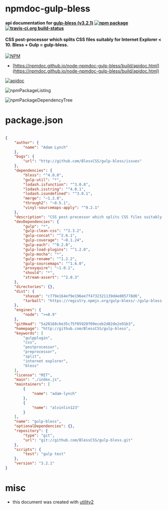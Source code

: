 # npmdoc-gulp-bless

#### api documentation for  [gulp-bless (v3.2.1)](http://github.com/BlessCSS/gulp-bless)  [![npm package](https://img.shields.io/npm/v/npmdoc-gulp-bless.svg?style=flat-square)](https://www.npmjs.org/package/npmdoc-gulp-bless) [![travis-ci.org build-status](https://api.travis-ci.org/npmdoc/node-npmdoc-gulp-bless.svg)](https://travis-ci.org/npmdoc/node-npmdoc-gulp-bless)

#### CSS post-processor which splits CSS files suitably for Internet Explorer < 10. Bless + Gulp = gulp-bless.

[![NPM](https://nodei.co/npm/gulp-bless.png?downloads=true&downloadRank=true&stars=true)](https://www.npmjs.com/package/gulp-bless)

- [https://npmdoc.github.io/node-npmdoc-gulp-bless/build/apidoc.html](https://npmdoc.github.io/node-npmdoc-gulp-bless/build/apidoc.html)

[![apidoc](https://npmdoc.github.io/node-npmdoc-gulp-bless/build/screenCapture.buildCi.browser.%252Ftmp%252Fbuild%252Fapidoc.html.png)](https://npmdoc.github.io/node-npmdoc-gulp-bless/build/apidoc.html)

![npmPackageListing](https://npmdoc.github.io/node-npmdoc-gulp-bless/build/screenCapture.npmPackageListing.svg)

![npmPackageDependencyTree](https://npmdoc.github.io/node-npmdoc-gulp-bless/build/screenCapture.npmPackageDependencyTree.svg)



# package.json

```json

{
    "author": {
        "name": "Adam Lynch"
    },
    "bugs": {
        "url": "http://github.com/BlessCSS/gulp-bless/issues"
    },
    "dependencies": {
        "bless": "^4.0.0",
        "gulp-util": "*",
        "lodash.isfunction": "^3.0.8",
        "lodash.isstring": "^4.0.1",
        "lodash.isundefined": "^3.0.1",
        "merge": "~1.2.0",
        "through2": "~0.5.1",
        "vinyl-sourcemaps-apply": "^0.2.1"
    },
    "description": "CSS post-processor which splits CSS files suitably for Internet Explorer < 10. Bless + Gulp = gulp-bless.",
    "devDependencies": {
        "gulp": "*",
        "gulp-clean-css": "^2.3.2",
        "gulp-concat": "^2.6.1",
        "gulp-coverage": "~0.1.24",
        "gulp-each": "^0.2.0",
        "gulp-load-plugins": "^1.2.0",
        "gulp-mocha": "*",
        "gulp-rename": "^1.2.2",
        "gulp-sourcemaps": "^1.6.0",
        "proxyquire": "~1.0.1",
        "should": "*",
        "stream-assert": "^2.0.3"
    },
    "directories": {},
    "dist": {
        "shasum": "c779e164ef9e196ee7f4732321139d4e805778d6",
        "tarball": "https://registry.npmjs.org/gulp-bless/-/gulp-bless-3.2.1.tgz"
    },
    "engines": {
        "node": ">=0.9"
    },
    "gitHead": "5a20168c6e35c75f05928f09eceb2d82de2e91b3",
    "homepage": "http://github.com/BlessCSS/gulp-bless",
    "keywords": [
        "gulpplugin",
        "css",
        "postprocessor",
        "preprocessor",
        "split",
        "internet explorer",
        "bless"
    ],
    "license": "MIT",
    "main": "./index.js",
    "maintainers": [
        {
            "name": "adam-lynch"
        },
        {
            "name": "alvinlin123"
        }
    ],
    "name": "gulp-bless",
    "optionalDependencies": {},
    "repository": {
        "type": "git",
        "url": "git://github.com/BlessCSS/gulp-bless.git"
    },
    "scripts": {
        "test": "gulp test"
    },
    "version": "3.2.1"
}
```



# misc
- this document was created with [utility2](https://github.com/kaizhu256/node-utility2)
